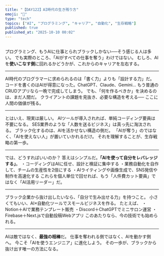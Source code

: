 ```yaml
---
title: "【DAY122】AI時代の生き残り方"
emoji: "🤖"
type: "tech"
topics: ["AI", "プログラミング", "キャリア", "自動化", "生存戦略"]
published: true
published_at: "2025-10-10 00:02"
---
```


##

プログラミング、もうAIに仕事とられブラックしかない──そう感じる人は多い。
でも実際のところ、「AIがすべての仕事を奪う」わけではない。
むしろ、AIを**使いこなす側**に回れるかどうかが、これからのキャリアを左右する。

---

AI時代のプログラマーに求められるのは「書く力」よりも「設計する力」だ。
コードを書くのはAIが得意になった。ChatGPT、Claude、Gemini…
もう普通のCRUDアプリなら一晩で完成してしまう。
でも、「何を作るべきか」を決めるのは、まだ人間だ。
クライアントの課題を見抜き、必要な構造を考える──
ここに人間の価値が残る。

---

とはいえ、現実は厳しい。
AIツールが導入されれば、単純コーディング要員は不要になる。
SES業界のような「人数を送るビジネス」は真っ先に淘汰される。
ブラック化するのは、AIを活かせない構造の側だ。
「AIが奪う」のではなく、「AIを使えない人」が置いていかれるだけ。
それを理解することが、生存戦略の第一歩。

---

では、どうすればいいのか？
答えはシンプルだ。**「AIを使って自分をレバレッジする」**。
・コーディングはAIに任せ、設計と検証に集中する
・業務自動化を自作して、チームの生産性を2倍にする
・AIライティングや画像生成で、SNS発信や制作を高速化する
これらを個人単位で回せれば、もう「人件費カット要員」ではなく「AI活用リーダー」だ。

---

ブラック企業から抜け出したいなら、「自分で生み出せる力」を持つこと。
小さくてもいい、AI×自動化ツールでスモールビジネスを作る。
たとえば、
・Notion＋AIで業務テンプレート販売
・Discord＋ChatGPTでミニサロン運営
・Firebase＋Next.jsで自動投稿Webアプリ
このあたりなら、今の技術でも始められる。

---

AIは敵ではなく、**最強の相棒**だ。
仕事を奪われる側ではなく、AIを動かす側へ。
今こそ「AIを使うエンジニア」に進化しよう。
その一歩が、ブラックから抜け出す唯一の方法になる。